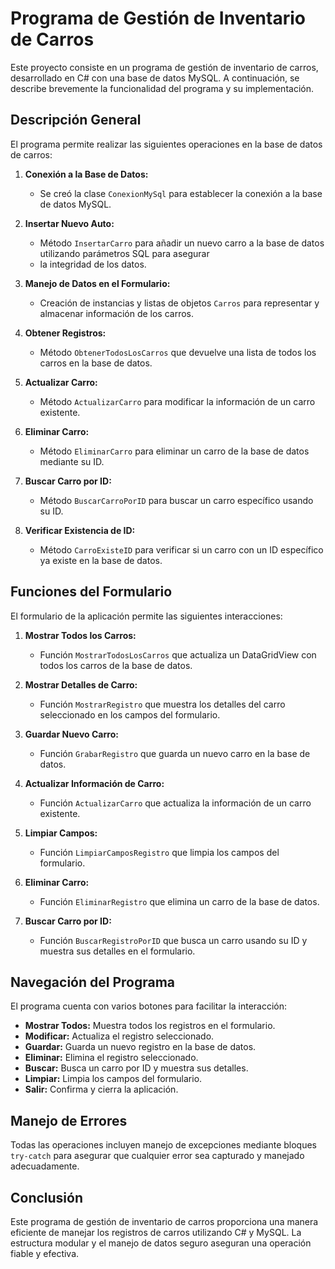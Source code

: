 # Programa de Gestión de Inventario de Carros

Este proyecto consiste en un programa de gestión de inventario de carros, desarrollado en C# 
con una base de datos MySQL. A continuación, se describe brevemente la funcionalidad del 
programa y su implementación.

## Descripción General

El programa permite realizar las siguientes operaciones en la base de datos de carros:

1. **Conexión a la Base de Datos:**
   - Se creó la clase `ConexionMySql` para establecer la conexión a la base de datos MySQL.

2. **Insertar Nuevo Auto:**
   - Método `InsertarCarro` para añadir un nuevo carro a la base de datos utilizando parámetros SQL para asegurar
   - la integridad de los datos.

3. **Manejo de Datos en el Formulario:**
   - Creación de instancias y listas de objetos `Carros` para representar y almacenar información de los carros.

4. **Obtener Registros:**
   - Método `ObtenerTodosLosCarros` que devuelve una lista de todos los carros en la base de datos.

5. **Actualizar Carro:**
   - Método `ActualizarCarro` para modificar la información de un carro existente.

6. **Eliminar Carro:**
   - Método `EliminarCarro` para eliminar un carro de la base de datos mediante su ID.

7. **Buscar Carro por ID:**
   - Método `BuscarCarroPorID` para buscar un carro específico usando su ID.

8. **Verificar Existencia de ID:**
   - Método `CarroExisteID` para verificar si un carro con un ID específico ya existe en la base de datos.

## Funciones del Formulario

El formulario de la aplicación permite las siguientes interacciones:

1. **Mostrar Todos los Carros:**
   - Función `MostrarTodosLosCarros` que actualiza un DataGridView con todos los carros de la base de datos.

2. **Mostrar Detalles de Carro:**
   - Función `MostrarRegistro` que muestra los detalles del carro seleccionado en los campos del formulario.

3. **Guardar Nuevo Carro:**
   - Función `GrabarRegistro` que guarda un nuevo carro en la base de datos.

4. **Actualizar Información de Carro:**
   - Función `ActualizarCarro` que actualiza la información de un carro existente.

5. **Limpiar Campos:**
   - Función `LimpiarCamposRegistro` que limpia los campos del formulario.

6. **Eliminar Carro:**
   - Función `EliminarRegistro` que elimina un carro de la base de datos.

7. **Buscar Carro por ID:**
   - Función `BuscarRegistroPorID` que busca un carro usando su ID y muestra sus detalles en el formulario.

## Navegación del Programa

El programa cuenta con varios botones para facilitar la interacción:

- **Mostrar Todos:** Muestra todos los registros en el formulario.
- **Modificar:** Actualiza el registro seleccionado.
- **Guardar:** Guarda un nuevo registro en la base de datos.
- **Eliminar:** Elimina el registro seleccionado.
- **Buscar:** Busca un carro por ID y muestra sus detalles.
- **Limpiar:** Limpia los campos del formulario.
- **Salir:** Confirma y cierra la aplicación.

## Manejo de Errores

Todas las operaciones incluyen manejo de excepciones mediante bloques `try-catch` para asegurar que cualquier error sea capturado y manejado adecuadamente.

## Conclusión

Este programa de gestión de inventario de carros proporciona una manera eficiente de manejar los registros de carros utilizando C# y MySQL. La estructura modular y el manejo de datos seguro aseguran una operación fiable y efectiva.













